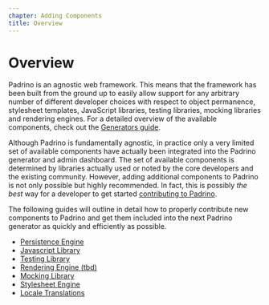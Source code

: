 ```yaml
---
chapter: Adding Components
title: Overview
---
```


# Overview

Padrino is an agnostic web framework. This means that the framework has been
built from the ground up to easily allow support for any arbitrary number of
different developer choices with respect to object permanence, stylesheet
templates, JavaScript libraries, testing libraries, mocking libraries and
rendering engines. For a detailed overview of the available components, check
out the [Generators guide](/guides/generators/overview "generators guide").

Although Padrino is fundamentally agnostic, in practice only a very limited set
of available components have actually been integrated into the Padrino generator
and admin dashboard. The set of available components is determined by libraries
actually used or noted by the core developers and the existing community.
However, adding additional components to Padrino is not only possible but highly
recommended. In fact, this is possibly _the best_ way for a developer to get
started [contributing to Padrino](/contribute "contributing to Padrino").

The following guides will outline in detail how to properly contribute new
components to Padrino and get them included into the next Padrino generator as
quickly and efficiently as possible.


- [Persistence Engine](/guides/application-helpers/persistence-engine "Persistence Engine")
- [Javascript Library](/guides/application-helpers/javascript-engine "Javascript Library")
- [Testing Library](/guides/application-helpers/testing-library "Testing Library")
- [Rendering Engine (tbd)](/guides/application-helpers/ "Rendering Engine")
- [Mocking Library](/guides/application-helpers/mocking-library "Mocking Library")
- [Stylesheet Engine](/guides/application-helpers/stylesheet-engine "Stylesheet Engine")
- [Locale Translations](/guides/application-helpers/locale-translations "Locale Translations")

